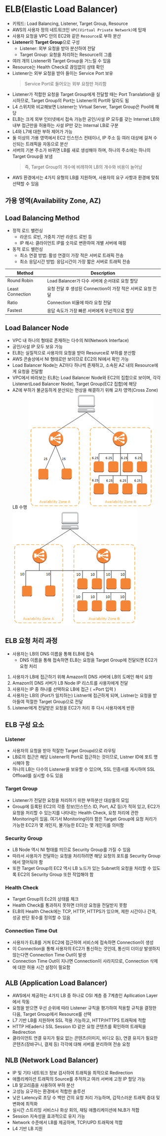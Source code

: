 # ELB(Elastic Load Balancer)
- 키워드: Load Balancing, Listener, Target Group, Resource
- AWS의 사용자 정의 네트워크인 ```VPC(Virtual Private Network)```에 탑재
- 사용자 요청을 VPC 안의 EC2와 같은 ```Resource```로 부하 분산
- <b>Listener</b>와 <b>Target Group</b>으로 구성
  - Listener: 외부 요청을 받아 분산하여 전달
  - Target Group: 요청을 처리하는 Resource의 그룹
- 여러 개의 Listener와 Target Group을 거느릴 수 있음
- Resource는 Health Check로 끊임없이 상태 확인
- Listener는 외부 요청을 받아 들이는 Service Port 보유
  > Service Port로 들어오는 외부 요청만 처리함
- Listener가 적합한 요청을 Target Group에게 전달할 때는 Port Translation을 실시하므로, Target Group의 Port는 Listener의 Port와 달라도 됨
- L4 스위치와 비교해보면 Listener는 Virtual Server, Target Group은 Pool에 해당
- ELB는 크게 외부 인터넷에서 접속 가능한 공인/사설 IP 모두를 갖는 Internet LB와 내부 접근만을 허용하는 사설 IP만 갖는 Internal LB로 구분
- L4와 L7에 대한 부하 제어가 가능
- 둘 이상의 가용 영역에서 EC2 인스턴스 컨테이너, IP 주소 등 여러 대상에 걸쳐 수신되는 트래픽을 자동으로 분산
- 서버의 기본 주소가 바뀌면 LB를 새로 생성해아 하며, 하나의 주소에는 하나의 Target Group을 보냄
  > 즉, Target Group의 개수에 비례하여 LB의 개수와 비용이 늘어남
- AWS 환경에서는 4가지 유형의 LB를 지원하며, 사용자의 요구 사항과 환경에 맞춰 선택할 수 있음


## 가용 영역(Availability Zone, AZ)


## Load Balancing Method

- 정적 로드 밸런싱
  - 라운드 로빈, 가중치 기반 라운드 로빈 등
  - IP 해시: 클라이언트 IP를 숫자로 변환하여 개별 서버에 매핑
- 동적 로드 밸런싱
  - 최소 연결 방법: 활성 연결이 가장 적은 서버로 트래픽 전송
  - 최소 응답시간 방법: 응답시간이 가장 짧은 서버로 트래픽 전송

|Method|Description|
|---|---|
|Round Robin|Load Balancer가 다수 서버에 순서대로 요청 할당|
|Least Connection|요청 전달 후 생성된 Connection이 가장 적은 서버로 요청 전달|
|Ratio|Connection 비율에 따라 요청 전달|
|Fastest|응답 속도가 가장 빠른 서버에게 우선적으로 할당|

## Load Balancer Node
- VPC 내 하나의 형태로 존재하는 다수의 NI(Network Interface)
- 공인/사설 IP 모두 보유 가능
- ELB는 실질적으로 사용자의 요청을 받아 Resource로 부하를 분산함
- AWS 콘솔상에서 NI 형태로만 보이므로 EC2의 NI에서 확인 가능
- Load Balancer Node는 AZ마다 하나씩 존재하고, 소속된 AZ 내의 Resource에게 요청을 전달함
- VPC에서 바라보는 ELB는 Load Balancer Node와 EC2의 집합으로 보이며, 각각 Listener(Load Balancer Node), Target Group(EC2 집합)에 해당
- AZ에 부하가 불균등하게 분산되는 현상을 해결하기 위해 교차 영역(Cross Zone) LB 수행
![alt text](../images/cloud/lb_error.png)
![alt text](../images/cloud/lb_cross.png)


## ELB 요청 처리 과정
- 사용자는 LB의 DNS 이름을 통해 ELB에 접속
  - DNS 이름을 통해 접속하면 ELB는 요청을 Target Group에 전달되면 EC2가 요청 처리

1. 사용자가 LB에 접근하기 위해 Amazon의 DNS 서버에 LB의 도메인 해석 요청
2. Amazon의 DNS 서버가 LB Node IP 리스트를 사용자에게 전달
3. 사용자는 IP 중 하나를 선택하요 LB에 접근 ( +Port 입력 )
4. 사용자는 LB의 (Port가 일치하는) Listner에 접근하게 되며, Listner는 요청을 받아들여 적절한 Target Group으로 전달
5. Listener에게 전달받은 요청을 EC2가 처리 후 다시 사용자에게 반환


## ELB 구성 요소

### Listener
- 사용자의 요청을 받아 적잘한 Target Groupd으로 라우팅
- LB로의 접근은 해당 Listener의 Port로 접근하는 것이므로, Listner ID에 포트 명시해야 함
- 하나의 LB는 다수의 Listener을 보유할 수 있으며, SSL 인증서를 게시하여 SSL Offload를 실시할 수도 있음

### Target Group
- Listener가 전달한 요청을 처리하기 위한 부하분산 대상들의 모임
- Group에 등록된 EC2의 각종 정보(인스턴스 ID, Port, AZ 등)가 적혀 있고, EC2가 요청을 처리할 수 있는지를 나타내는 Health Check, 요청 처리에 관한 Monitoring이 있음. 여기서 Monitoring이라 함은 Target Group에 요청 처리가 가능한 EC2가 몇 개인지, 불가능한 EC2는 몇 개인지를 의미함

### Security Group
- LB Node 역시 NI 형태를 띄므로 Security Group를 가질 수 있음
- 따라서 사용자가 전달하는 요청을 처리하려면 해당 요청의 포트를 Security Group에서 열어둬야 함
- 또한 Target Group의 EC2 역시 LB 노드가 있는 Subnet의 요청을 처리할 수 있도록 EC2의 Security Group 또한 작업해야 함

### Health Check
- Target Group의 Ec2의 상태를 체크
- Health Check를 통과하지 못하면 더이상 요청을 전달받지 못함
- ELB의 Health Check에는 TCP, HTTP, HTTPS가 있으며, 제한 시간이나 간격, 성공 판단 횟수를 정의할 수 있음

### Connection Time Out
- 사용자가 ELB를 거쳐 EC2에 접근하여 서비스에 접속하면 Connection이 생성
- 이 Connection을 통해 사용자의 EC2가 통신하는 것인데, 통신이 더이상 발생하지 않는다면 Connection Time Out이 발생
- Connection Time Out이 지나면 Connection이 사라지므로, Connection 삭제에 대한 허용 시간 설정이 필요함 


## ALB (Application Load Balancer)
- AWS에서 제공하는 4가지 LB 중 하나로 OSI 계층 중 7계층인 Apllication Layer에서 작동
- 요청을 받으면 우선 순위에 따라 Listener 규칙을 평가하여 적용할 규칙을 결정한 다음, Target Group에서 Resource를 선택
- L7 기반 LB를 지원하며 SSL 적용 가능하고, HTTP/HTTPS 트래픽에 적합
- HTTP HEader나 SSL Session ID 같은 요청 콘텐츠를 확인하여 트래픽을 Redirection
- 클라이언트 연결 유지가 필요 없는 콘텐츠(이미지, 비디오 등), 연결 유지가 필요한 콘텐츠(장바구니, 결제 등) 각각에 대해 서버를 분리하여 전송 요청


## NLB (Network Load Balancer)
- IP 및 기타 네트워크 정보 검사하여 트래픽을 최적으로 Redirection
- 애플리케이션 트래픽의 Source를 추적하고 여러 서버에 고정 IP 할당 가능
- LB 알고리즘을 사용하여 부하 분산
- 고성능 요구하는 환경에서 적합한 솔루션
- 낮은 Latency로 초당 수 백만 건의 요청 처리 가능하며, 갑작스러운 트래픽 증대 및 변화에 최적화
- 실시간 스트리밍 서비스나 화상 회의, 채팅 애플리케이션에 NLB가 적합
- Session 지속성을 효과적으로 유지 가능
- Network 수준에서 LB를 제공하며, TCP/UPD 트래픽에 적합
- L4 기반 LB 지원